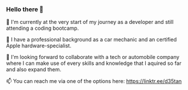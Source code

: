 ### Hello there 👋

:seedling: I'm currently at the very start of my journey as a developer and still attending a coding bootcamp.

:muscle: I have a professional background as a car mechanic and an certified Apple hardware-specialist. 

:checkered_flag: I'm looking forward to collaborate with a tech or automobile company where I can make use of every skills and knowledge that I aquired so far and also expand them. 

:mailbox: You can reach me via one of the options here: https://linktr.ee/d35tan
<!--
**D35tan/D35Tan** is a ✨ _special_ ✨ repository because its `README.md` (this file) appears on your GitHub profile.

Here are some ideas to get you started:

- 🔭 I’m currently working on ...
- 🌱 I’m currently learning ...
- 👯 I’m looking to collaborate on ...
- 🤔 I’m looking for help with ...
- 💬 Ask me about ...
- 📫 How to reach me: ...
- 😄 Pronouns: ...
- ⚡ Fun fact: ...
-->
